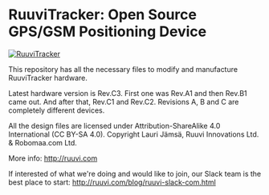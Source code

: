 # RuuviTracker: Open Source GPS/GSM Positioning Device

[![RuuviTracker](https://github.com/ruuvi/ruuvitracker_hw/raw/master/ruuvitracker_revc3.jpg)](http://ruuvi.com)

This repository has all the necessary files to modify and manufacture RuuviTracker hardware.

Latest hardware version is Rev.C3. First one was Rev.A1 and then Rev.B1 came out. And after that, Rev.C1 and Rev.C2. Revisions A, B and C are completely different devices.

All the design files are licensed under Attribution-ShareAlike 4.0 International (CC BY-SA 4.0). Copyright Lauri Jämsä, Ruuvi Innovations Ltd. & Robomaa.com Ltd.

More info: http://ruuvi.com

If interested of what we're doing and would like to join, our Slack team is the best place to start: http://ruuvi.com/blog/ruuvi-slack-com.html
